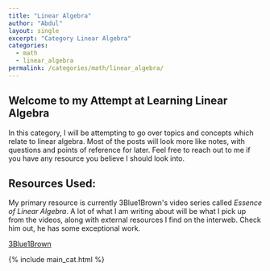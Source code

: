 ```yaml
---
title: "Linear Algebra"
author: "Abdul"
layout: single
excerpt: "Category Linear Algebra"
categories:
  - math
  - linear_algebra
permalink: /categories/math/linear_algebra/
---
```

## Welcome to my Attempt at Learning Linear Algebra
In this category, I will be attempting to go over topics and concepts which relate to linear algebra.
Most of the posts will look more like notes, with questions and points of reference for later.
Feel free to reach out to me if you have any resource you believe I should look into.

## Resources Used:
My primary resource is currently 3Blue1Brown's video series called *Essence of Linear Algebra*.
A lot of what I am writing about will be what I pick up from the videos,
along with external resources I find on the interweb.
Check him out, he has some exceptional work.

[3Blue1Brown](https://www.youtube.com/playlist?list=PLZHQObOWTQDPD3MizzM2xVFitgF8hE_ab)


{% include main_cat.html %}
